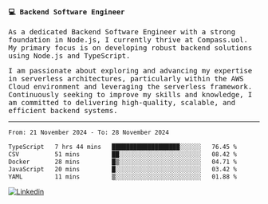 
<samp>
  
#### 💻 Backend Software Engineer

As a dedicated Backend Software Engineer with a strong foundation in Node.js, I currently thrive at Compass.uol. My primary focus is on developing robust backend solutions using Node.js and TypeScript.

I am passionate about exploring and advancing my expertise in serverless architectures, particularly within the AWS Cloud environment and leveraging the serverless framework. Continuously seeking to improve my skills and knowledge, I am committed to delivering high-quality, scalable, and efficient backend systems.

---

<!--START_SECTION:waka-->

```txt
From: 21 November 2024 - To: 28 November 2024

TypeScript   7 hrs 44 mins   ███████████████████░░░░░░   76.45 %
CSV          51 mins         ██░░░░░░░░░░░░░░░░░░░░░░░   08.42 %
Docker       28 mins         █▒░░░░░░░░░░░░░░░░░░░░░░░   04.71 %
JavaScript   20 mins         █░░░░░░░░░░░░░░░░░░░░░░░░   03.42 %
YAML         11 mins         ▒░░░░░░░░░░░░░░░░░░░░░░░░   01.88 %
```

<!--END_SECTION:waka-->
  
</samp>

[![Linkedin](https://img.shields.io/badge/-Mateus%20Garcia-c080ff?style=flat-square&logo=Linkedin&logoColor=white&link=https://www.linkedin.com/in/mpgxc)](https://www.linkedin.com/in/mateusogarcia) 

